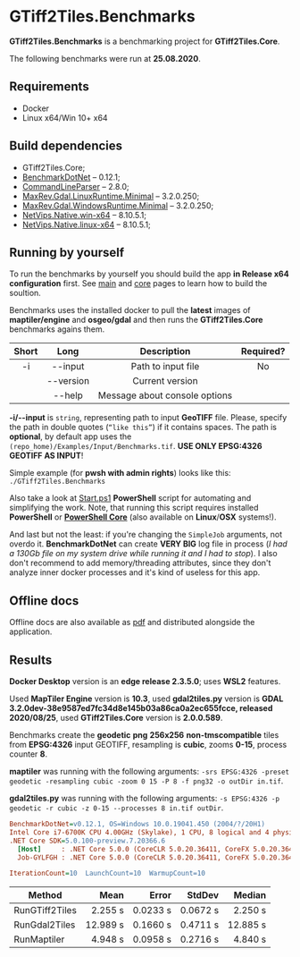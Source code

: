 # GTiff2Tiles.Benchmarks

**GTiff2Tiles.Benchmarks** is a benchmarking project for **GTiff2Tiles.Core**.

The following benchmarks were run at **25.08.2020**.

## Requirements

- Docker
- Linux x64/Win 10+ x64

## Build dependencies

- GTiff2Tiles.Core;
- [BenchmarkDotNet](https://www.nuget.org/packages/BenchmarkDotNet/) – 0.12.1;
- [CommandLineParser](https://www.nuget.org/packages/CommandLineParser/) – 2.8.0;
- [MaxRev.Gdal.LinuxRuntime.Minimal](https://www.nuget.org/packages/MaxRev.Gdal.LinuxRuntime.Minimal/) – 3.2.0.250;
- [MaxRev.Gdal.WindowsRuntime.Minimal](https://www.nuget.org/packages/MaxRev.Gdal.WindowsRuntime.Minimal/) – 3.2.0.250;
- [NetVips.Native.win-x64](https://www.nuget.org/packages/NetVips.Native.win-x64) – 8.10.5.1;
- [NetVips.Native.linux-x64](https://www.nuget.org/packages/NetVips.Native.linux-x64/) – 8.10.5.1;

## Running by yourself

To run the benchmarks by yourself you should build the app **in Release x64 configuration** first. See [main](https://gigas002.github.io/GTiff2Tiles/) and [core](https://gigas002.github.io/GTiff2Tiles/api/index.html) pages to learn how to build the soultion.

Benchmarks uses the installed docker to pull the **latest** images of **maptiler/engine** and **osgeo/gdal** and then runs the **GTiff2Tiles.Core** benchmarks agains them.

| Short |   Long    |          Description          | Required? |
| :---: | :-------: | :---------------------------: | :-------: |
|  -i   |  --input  |      Path to input file       |    No     |
|       | --version |        Current version        |           |
|       |  --help   | Message about console options |           |

**-i/--input** is `string`, representing path to input **GeoTIFF** file. Please, specify the path in double quotes (`“like this”`) if it contains spaces. The path is **optional**, by default app uses the `(repo_home)/Examples/Input/Benchmarks.tif`. **USE ONLY EPSG:4326 GEOTIFF AS INPUT**!

Simple example (for **pwsh with admin rights**) looks like this: `./GTiff2Tiles.Benchmarks`

Also take a look at [Start.ps1](https://github.com/Gigas002/GTiff2Tiles/blob/master/GTiff2Tiles.Benchmarks/Start.ps1) **PowerShell** script for automating and simplifying the work. Note, that running this script requires installed **PowerShell** or **[PowerShell Core](https://github.com/PowerShell/PowerShell)** (also available on **Linux**/**OSX** systems!).

And last but not the least: if you're changing the `SimpleJob` arguments, not overdo it. **BenchmarkDotNet** can create **VERY BIG** log file in process (*I had a 130Gb file on my system drive while running it and I had to stop*). I also don't recommend to add memory/threading attributes, since they don't analyze inner docker processes and it's kind of useless for this app.

## Offline docs

Offline docs are also available as [pdf](https://github.com/Gigas002/GTiff2Tiles/blob/master/GTiff2Tiles.Benchmarks/benchmarks-index.pdf) and distributed alongside the application.

## Results

**Docker Desktop** version is an **edge release 2.3.5.0**; uses **WSL2** features.

Used **MapTiler Engine** version is **10.3**, used **gdal2tiles.py** version is **GDAL 3.2.0dev-38e9587ed7fc34d8e145b03a86ca0a2ec655fcce, released 2020/08/25**, used **GTiff2Tiles.Core** version is **2.0.0.589**.

Benchmarks create the **geodetic** **png** **256x256** **non-tmscompatible** tiles from **EPSG:4326** input GEOTIFF, resampling is **cubic**, zooms **0-15**, process counter **8**.

**maptiler** was running with the following arguments: `-srs EPSG:4326 -preset geodetic -resampling cubic -zoom 0 15 -P 8 -f png32 -o outDir in.tif`.

**gdal2tiles.py** was running with the following arguments: `-s EPSG:4326 -p geodetic -r cubic -z 0-15 --processes 8 in.tif outDir`.

``` ini
BenchmarkDotNet=v0.12.1, OS=Windows 10.0.19041.450 (2004/?/20H1)
Intel Core i7-6700K CPU 4.00GHz (Skylake), 1 CPU, 8 logical and 4 physical cores
.NET Core SDK=5.0.100-preview.7.20366.6
  [Host]     : .NET Core 5.0.0 (CoreCLR 5.0.20.36411, CoreFX 5.0.20.36411), X64 RyuJIT
  Job-GYLFGH : .NET Core 5.0.0 (CoreCLR 5.0.20.36411, CoreFX 5.0.20.36411), X64 RyuJIT

IterationCount=10  LaunchCount=10  WarmupCount=10  
```

| Method         |     Mean |    Error |   StdDev |   Median |
| -------------- | -------: | -------: | -------: | -------: |
| RunGTiff2Tiles |  2.255 s | 0.0233 s | 0.0672 s |  2.250 s |
| RunGdal2Tiles  | 12.989 s | 0.1660 s | 0.4711 s | 12.885 s |
| RunMaptiler    |  4.948 s | 0.0958 s | 0.2716 s |  4.840 s |
